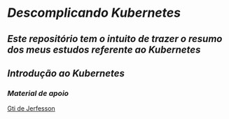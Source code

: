 # ***Descomplicando Kubernetes***

## ***Este repositório tem o intuito de trazer o resumo dos meus estudos referente ao Kubernetes***

## ***Introdução ao Kubernetes***

### ***Material de apoio***

[Gti de Jerfesson](https://github.com/badtuxx/DescomplicandoKubernetes) 